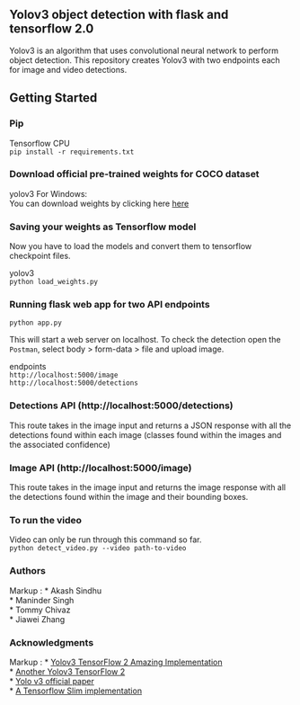 ## Yolov3 object detection with flask and tensorflow 2.0

Yolov3 is an algorithm that uses convolutional neural network to perform object detection. This repository creates Yolov3 with two endpoints each for image and video detections. 

## Getting Started  

### Pip  
Tensorflow CPU  
`pip install -r requirements.txt`


### Download official pre-trained weights for COCO dataset  
yolov3 For Windows:    
You can download weights by clicking here [here](https://pjreddie.com/media/files/yolov3.weights)

### Saving your weights as Tensorflow model  
Now you have to load the models and convert them to tensorflow checkpoint files.


yolov3  
`python load_weights.py`  

### Running flask web app for two API endpoints 

`python app.py`

This will start a web server on localhost. To check the detection open the `Postman`, select body > form-data > file and upload image. 

endpoints  
`http://localhost:5000/image`  
`http://localhost:5000/detections`  


### Detections API (http://localhost:5000/detections)  
This route takes in the image input and returns a JSON response with all the detections found within each image (classes found within the images and the associated confidence)

### Image API (http://localhost:5000/image)  
This route takes in the image input and returns the image response with all the detections found within the image and their bounding boxes. 


### To run the video  
Video can only be run through this command so far.  
`python detect_video.py --video path-to-video`


### Authors 
Markup : * Akash Sindhu  
		 * Maninder Singh   
		 * Tommy Chivaz  
		 * Jiawei Zhang   

### Acknowledgments

Markup : * [Yolov3 TensorFlow 2 Amazing Implementation](https://github.com/zzh8829/yolov3-tf2)  
		 * [Another Yolov3 TensorFlow 2](https://github.com/heartkilla/yolo-v3)   
		 * [Yolo v3 official paper](https://arxiv.org/abs/1804.02767)  
 		 * [A Tensorflow Slim implementation](https://github.com/mystic123/tensorflow-yolo-v3)  